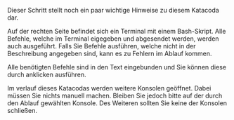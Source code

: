 Dieser Schritt stellt noch ein paar wichtige Hinweise zu diesem Katacoda dar.

Auf der rechten Seite befindet sich ein Terminal mit einem Bash-Skript.
Alle Befehle, welche im Terminal eigegeben und abgesendet werden, werden auch ausgeführt. Falls Sie Befehle ausführen, welche nicht in der Beschreibung angegeben sind, kann es zu Fehlern im Ablauf kommen.

Alle benötigten Befehle sind in den Text eingebunden und Sie können diese durch anklicken ausführen.

Im verlauf dieses Katacodas werden weitere Konsolen geöffnet. Dabei müssen Sie nichts manuell machen. Bleiben Sie jedoch bitte auf der durch den Ablauf gewählten Konsole. Des Weiteren sollten Sie keine der Konsolen schließen.
